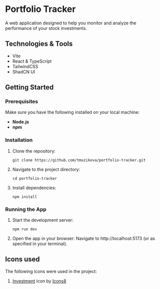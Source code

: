 # Portfolio Tracker

A web application designed to help you monitor and analyze the performance of your stock investments.

## Technologies & Tools
- Vite
- React & TypeScript
- TailwindCSS
- ShadCN UI

## Getting Started

### Prerequisites
Make sure you have the following installed on your local machine:
- **Node.js** 
- **npm**

### Installation
1. Clone the repository:
   ```
   git clone https://github.com/tmuzikova/portfolio-tracker.git
   ```
2. Navigate to the project directory:
   ```
   cd portfolio-tracker
   ```
3. Install dependencies:
   ```
   npm install
   ```
### Running the App
1. Start the development server:
   ```
   npm run dev
   ```
2. Open the app in your browser: Navigate to http://localhost:5173 (or as specified in your terminal).



## Icons used 
The following icons were used in the project:
1. <a target="_blank" href="https://icons8.com/icon/BOpyuffqH8uW/investment">Investment</a> icon by <a target="_blank" href="https://icons8.com">Icons8</a>


